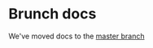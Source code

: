 # Brunch docs

We've moved docs to the [master branch](https://github.com/brunch/brunch/tree/master/docs)
